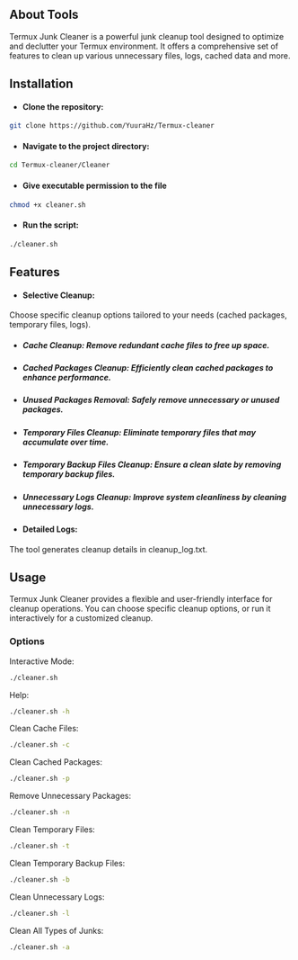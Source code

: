 ## About Tools

Termux Junk Cleaner is a powerful junk cleanup tool designed to optimize and declutter your Termux environment. It offers a comprehensive set of features to clean up various unnecessary files, logs, cached data and more.

## Installation

- #### Clone the repository:
```bash
git clone https://github.com/YuuraHz/Termux-cleaner
````
- #### Navigate to the project directory:
```bash
cd Termux-cleaner/Cleaner
```
- #### Give executable permission to the file
```bash
chmod +x cleaner.sh
```
- #### Run the script:
 ```bash
 ./cleaner.sh
```

## Features

- #### Selective Cleanup:
Choose specific cleanup options tailored to your needs (cached packages, temporary files, logs).

- ##### Cache Cleanup: Remove redundant cache files to free up space.
- ##### Cached Packages Cleanup: Efficiently clean cached packages to enhance performance.
- ##### Unused Packages Removal: Safely remove unnecessary or unused packages.
- ##### Temporary Files Cleanup: Eliminate temporary files that may accumulate over time.
- ##### Temporary Backup Files Cleanup: Ensure a clean slate by removing temporary backup files.
- ##### Unnecessary Logs Cleanup: Improve system cleanliness by cleaning unnecessary logs.

- #### Detailed Logs:
The tool generates cleanup details in cleanup_log.txt.

## Usage
Termux Junk Cleaner provides a flexible and user-friendly interface for cleanup operations. You can choose specific cleanup options, or run it interactively for a customized cleanup.
### Options

Interactive Mode:
```bash
./cleaner.sh
```
Help:
```bash
./cleaner.sh -h
```
Clean Cache Files:
```bash
./cleaner.sh -c
```
Clean Cached Packages:
```bash
./cleaner.sh -p
```
Remove Unnecessary Packages:
```bash
./cleaner.sh -n
```
Clean Temporary Files:
```bash
./cleaner.sh -t
```
Clean Temporary Backup Files:
```bash
./cleaner.sh -b
```
Clean Unnecessary Logs:
```bash
./cleaner.sh -l
```
Clean All Types of Junks:
```bash
./cleaner.sh -a
```
